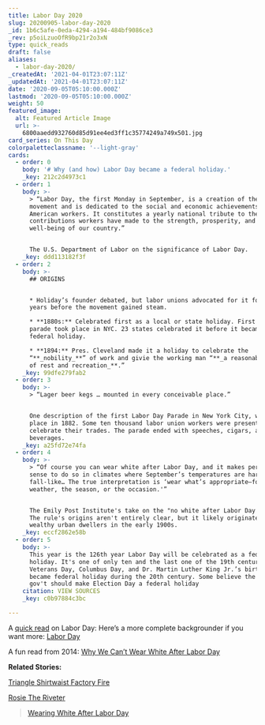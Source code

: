 ```yaml
---
title: Labor Day 2020
slug: 20200905-labor-day-2020
_id: 1b6c5afe-0eda-4294-a194-484bf9086ce3
_rev: p5oiLzuoOfR9bp21r2o3xN
type: quick_reads
draft: false
aliases:
  - labor-day-2020/
_createdAt: '2021-04-01T23:07:11Z'
_updatedAt: '2021-04-01T23:07:11Z'
date: '2020-09-05T05:10:00.000Z'
lastmod: '2020-09-05T05:10:00.000Z'
weight: 50
featured_image:
  alt: Featured Article Image
  url: >-
    6800aaedd932760d85d91ee4ed3ff1c35774249a749x501.jpg
card_series: On This Day
colorpaletteclassname: '--light-gray'
cards:
  - order: 0
    body: '# Why (and how) Labor Day became a federal holiday.'
    _key: 212c2d4973c1
  - order: 1
    body: >-
      > “Labor Day, the first Monday in September, is a creation of the labor
      movement and is dedicated to the social and economic achievements of
      American workers. It constitutes a yearly national tribute to the
      contributions workers have made to the strength, prosperity, and
      well-being of our country.”


      The U.S. Department of Labor on the significance of Labor Day.
    _key: ddd113182f3f
  - order: 2
    body: >-
      ## ORIGINS


      * Holiday’s founder debated, but labor unions advocated for it for many
      years before the movement gained steam.

      * **1880s:** Celebrated first as a local or state holiday. First Labor Day
      parade took place in NYC. 23 states celebrated it before it became a
      federal holiday.

      * **1894:** Pres. Cleveland made it a holiday to celebrate the
      “**_nobility_**” of work and givie the working man “**_a reasonable amount
      of rest and recreation_**.”
    _key: 99dfe279fab2
  - order: 3
    body: >-
      > “Lager beer kegs … mounted in every conceivable place.”


      One description of the first Labor Day Parade in New York City, which took
      place in 1882. Some ten thousand labor union workers were present. to
      celebrate their trades. The parade ended with speeches, cigars, and (ahem)
      beverages.
    _key: a25fd72e74fa
  - order: 4
    body: >-
      > “Of course you can wear white after Labor Day, and it makes perfect
      sense to do so in climates where September’s temperatures are hardly
      fall-like… The true interpretation is ‘wear what’s appropriate—for the
      weather, the season, or the occasion.'”


      The Emily Post Institute's take on the "no white after Labor Day rule".
      The rule's origins aren't entirely clear, but it likely originated among
      wealthy urban dwellers in the early 1900s.
    _key: eccf2862e58b
  - order: 5
    body: >-
      This year is the 126th year Labor Day will be celebrated as a federal
      holiday. It's one of only ten and the last one of the 19th century.
      Veterans Day, Columbus Day, and Dr. Martin Luther King Jr.’s birthday
      became federal holiday during the 20th century. Some believe the federal
      gov't should make Election Day a federal holiday
    citation: VIEW SOURCES
    _key: c0b97884c3bc

---
```

A [quick read](http://www.americaslibrary.gov/jb/gilded/jb_gilded_labor_2.html) on Labor Day: Here’s a more complete backgrounder if you want more: [Labor Day](https://fas.org/sgp/crs/misc/R41990.pdf)

A fun read from 2014: [Why We Can’t Wear White After Labor Day](https://time.com/5658699/white-after-labor-day/)

**Related Stories:**

[Triangle Shirtwaist Factory Fire](https://smarthernews.com/triangle-shirtwaist-factory-fire/)

[Rosie The Riveter](https://smarthernews.com/rosie-the-riveter/)



> [Wearing White After Labor Day](https://emilypost.com/advice/wearing-white-after-labor-day/)